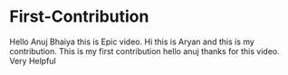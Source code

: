 # First-Contribution
Hello Anuj Bhaiya this is Epic video.
Hi this is Aryan and this is my contribution.
This is my first contribution
hello anuj thanks for this video. Very Helpful
